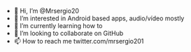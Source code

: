 - 👋 Hi, I’m @Mrsergio20
- 👀 I’m interested in Android based apps, audio/vídeo mostly
- 🌱 I’m currently learning how to
- 💞️ I’m looking to collaborate on GitHub
- 📫 How to reach me twitter.com/mrsergio201 

<!---
Mrsergio20/Mrsergio20 is a ✨ special ✨ repository because its `README.md` (this file) appears on your GitHub profile.
You can click the Preview link, take a look at your changes.
--->
